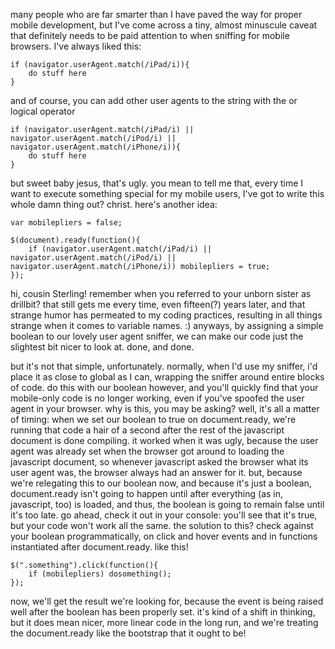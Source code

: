 many people who are far smarter than I have paved the way for proper mobile development, but I've come across a tiny, almost minuscule caveat that definitely needs to be paid attention to when sniffing for mobile browsers. I've always liked this:

	if (navigator.userAgent.match(/iPad/i)){
		do stuff here
	}

and of course, you can add other user agents to the string with the or logical operator

	if (navigator.userAgent.match(/iPad/i) || navigator.userAgent.match(/iPod/i) || navigator.userAgent.match(/iPhone/i)){
		do stuff here
	}

but sweet baby jesus, that's ugly. you mean to tell me that, every time I want to execute something special for my mobile users, I've got to write this whole damn thing out? christ. here's another idea:

	var mobilepliers = false;

	$(document).ready(function(){
	    if (navigator.userAgent.match(/iPad/i) || navigator.userAgent.match(/iPod/i) || navigator.userAgent.match(/iPhone/i)) mobilepliers = true;
	});

hi, cousin Sterling! remember when you referred to your unborn sister as drillbit? that still gets me every time, even fifteen(?) years later, and that strange humor has permeated to my coding practices, resulting in all things strange when it comes to variable names. :) anyways, by assigning a simple boolean to our lovely user agent sniffer, we can make our code just the slightest bit nicer to look at. done, and done.

but it's not that simple, unfortunately. normally, when I'd use my sniffer, i'd place it as close to global as I can, wrapping the sniffer around entire blocks of code. do this with our boolean however, and you'll quickly find that your mobile-only code is no longer working, even if you've spoofed the user agent in your browser. why is this, you may be asking? well, it's all a matter of timing: when we set our boolean to true on document.ready, we're running that code a hair of a second after the rest of the javascript document is done compiling. it worked when it was ugly, because the user agent was already set when the browser got around to loading the javascript document, so whenever javascript asked the browser what its user agent was, the browser always had an answer for it. but, because we're relegating this to our boolean now, and because it's just a boolean, document.ready isn't going to happen until after everything (as in, javascript, too) is loaded, and thus, the boolean is going to remain false until it's too late. go ahead, check it out in your console: you'll see that it's true, but your code won't work all the same. the solution to this? check against your boolean programmatically, on click and hover events and in functions instantiated after document.ready. like this!

	$(".something").click(function(){
	    if (mobilepliers) dosomething();
	});

now, we'll get the result we're looking for, because the event is being raised well after the boolean has been properly set. it's kind of a shift in thinking, but it does mean nicer, more linear code in the long run, and we're treating the document.ready like the bootstrap that it ought to be!













